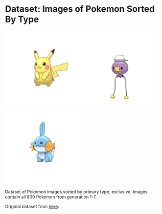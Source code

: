 # Dataset: Images of Pokemon Sorted By Type

<img src='all/pikachu.png' width='250' height='250'><img src='all/drifloon.png' width='250' height='250'><img src='all/mudkip.png' width='250' height='250'>

Dataset of Pokemon images sorted by primary type, exclusive. Images contain all 809 Pokemon from generation 1-7.

Original dataset from [here](https://www.kaggle.com/vishalsubbiah/pokemon-images-and-types/downloads/pokemon-images-and-types.zip/3).
